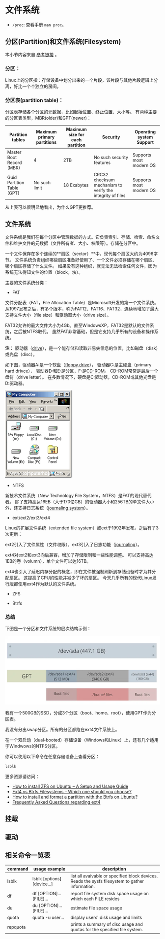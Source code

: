 # 文件系统

* `/proc`: 查看手册 `man proc`。


## 分区(Partition)和文件系统(Filesystem)

本小节内容来自 [参考链接](https://www.linuxfordevices.com/tutorials/linux/partitions-and-filesystems) 。

### 分区：

Linux上的分区指：存储设备中划分出来的一个片段，该片段与其他片段逻辑上分离，好比一个个独立的房间。

### 分区表(partition table)：

分区表存储各个分区的元数据，比如起始位置、终止位置、大小等。
有两种主要的分区表类型，MBR(older)和GPT(newer)：

| Partition tables           | Maximum primary partitions | Maximum size for each partition | Security                                                  | Operating system Support |
|----------------------------|----------------------------|---------------------------------|-----------------------------------------------------------|--------------------------|
| Master Boot Record (MBR)   | 4                          | 2TB                             | No such security features                                 | Supports most modern OS  |
| Guid Partition Table (GPT) | No such limit              | 18 Exabytes                     | CRC32 checksum mechanism to verify the integrity of files | Supports most modern OS  |

从上表可以很明显地看出，为什么GPT更推荐。

## 文件系统

文件系统是我们在每个分区中管理数据的方式。它负责索引、存储、检索、命名文件和维护文件的元数据（文件所有者、大小、权限等）。存储在分区中。

一个文件保存在多个连续的**扇区（sector）**中，现代每个扇区大约为4096字节。
文件系统负责组织哪些扇区准备好使用了、一个文件必须存储在哪个扇区、哪个扇区存储了什么文件。
如果没有这种组织，就无法无法检索任何文件，因为系统无法得知文件的位置（block，块）。

主要的文件系统分类：

* FAT

文件分配表（FAT，File Allocation Table）是Microsoft开发的第一个文件系统。
从1997发布之后，有多个版本，称为FAT12、FAT16、FAT32，连续地增加了最大支持文件大小（file size）和驱动器大小（drive size）。

FAT32允许的最大文件大小为4Gb。直至WindowsXP，FAT32是默认的文件系统，之后被NTFS取代。
虽然FAT非常基础，但是它支持几乎所有的设备和操作系统。

**注：** 驱动器（[drive](https://www.computerhope.com/jargon/d/drive.htm)），是一个能存储和读取非易失信息的位置，比如磁盘（disk）或光盘（disc）。

如下图，驱动器A:是一个软盘（[floppy drive](https://www.computerhope.com/jargon/f/fdd.htm)），
驱动器C:是主硬盘（primary hard drivce），
驱动器D:和E:是分区，F:是[CD-ROM](https://www.computerhope.com/jargon/c/cdrom.htm)。
CD-ROM常常是最后一个盘符（drive letter）。
在多数情况下，硬盘是C:驱动器，CD-ROM或其他光盘是D:驱动器。

![驱动器示例](img/my-compu-drive.webp "驱动器示例图")

* NTFS

新技术文件系统（New Technology File System，NTFS）是FAT的现代替代者。
除了支持高达16EB（大于170亿GB）的驱动器大小和256TB的单文件大小外，还支持日志系统（[journaling system](https://en.wikipedia.org/wiki/Journaling_file_system)）。

* ext/ext2/ext3/ext4

Linux的扩展文件系统（extended file system）或ext于1992年发布。之后有了3次更新：

ext2引入了文件属性（文件权限），ext3引入了日志功能（[journaling](https://en.wikipedia.org/wiki/Journaling_file_system)）。

ext4对ext2和ext3向后兼容，增加了存储限制和一些性能调整。
可以支持高达1EB的卷（volumn），单个文件可以达16TB。

ext4也引入了延迟内存分配的概念，即在文件被强制刷新到存储设备时才为其分配扇区。
这提高了CPU的性能并减少了坏的扇区。
今天几乎所有的现代Linux发行版都使用ext4作为默认的文件系统。

* ZFS

* Btrfs

### 总结

下图是一个分区和文件系统的层次结构示例：

![分区和文件系统的层次结构示例图](img/Example-of-partition-and-filesystem1-768x340.png.webp "分区和文件系统的层次结构示例图")

我有一个500GB的SSD，分成3个分区（boot、home、root），使用GPT作为分区表。

我没有分出swap分区。所有的分区都跑在ext4文件系统上。

在一个双启动（dual-booted）存储设备（Windows和Linux）上，还有几个适用于Windwows的NTFS分区。

你可以使用以下命令在任意存储设备上查看分区：

```bash
lsblk
```

更多资源请访问：

* [How to install ZFS on Ubuntu – A Setup and Usage Guide](https://www.linuxfordevices.com/tutorials/ubuntu/install-zfs-on-ubuntu)
* [Ext4 vs Btrfs Filesystems – Which one should you choose?](https://www.linuxfordevices.com/tutorials/linux/ext4-vs-btrfs-filesystem)
* [How to install and format a partition with the Btrfs on Ubuntu?](https://www.linuxfordevices.com/tutorials/linux/btrfs-on-ubuntu)
* [Frequently Asked Questions regarding ext4](https://ext4.wiki.kernel.org/index.php/Frequently_Asked_Questions)

## 挂载
## 驱动


## 相关命令一览表

| command  | usage example               | description                                                                                      |
|----------|-----------------------------|--------------------------------------------------------------------------------------------------|
| lsblk    | lsblk [options] [device...] | list all avaivable or specified block devices. Reads the sysfs filesystem to gather information. |
| df       | df [OPTION]... [FILE]...    | report file system disk space usage on which each FILE resides                                   |
| du       | du [OPTION]... [FILE]...    | estimate file space usage                                                                        |
| quota    | quota -u user...            | display users' disk usage and limits                                                             |
| repquota |                             | prints a summary of disc usage and quotas for the specified file system.                         |

